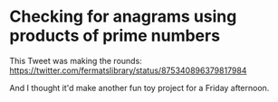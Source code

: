 # Checking for anagrams using products of prime numbers

This Tweet was making the rounds: https://twitter.com/fermatslibrary/status/875340896379817984

And I thought it'd make another fun toy project for a Friday afternoon. 

